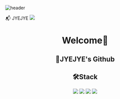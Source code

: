 ![header](https://capsule-render.vercel.app/api?type=wave&color=gradient&height=200&section=header&text=JYEJYE%20SPACE&fontSize=90&fontColor=333333)

:mailbox_with_mail: JYEJYE 
<a href="dldks1212@gmail.com">
   <img src="https://img.shields.io/badge/Gmail-d14836?style=flat-square&logo=Gmail&logoColor=white&link=dldks1212@gmail.com"/>
</a>

<div align="center">
  <h1>Welcome🎉</h1>
  <div>
    <h2>🌵JYEJYE's Github</h2>
  </div>
  
  <div>
    <h2>🛠Stack</h2>
    <img src="https://img.shields.io/badge/JAVA-brown?style=for-the-badge&logo=coffeescript&logoColor=white">
     <img src="https://img.shields.io/badge/HTM5L-red?style=for-the-badge&logo=html5&logoColor=white">
     <img src="https://img.shields.io/badge/CSS3-blue?style=for-the-badge&logo=css3&logoColor=white">
     <img src="https://img.shields.io/badge/JavaScript-yellow?style=for-the-badge&logo=javascript&logoColor=white">
  </div>
</div>

